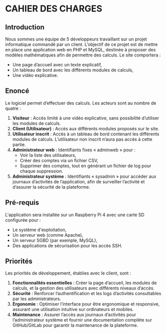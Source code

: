 # CAHIER DES CHARGES

## Introduction
Nous sommes une équipe de 5 développeurs travaillant sur un projet informatique commandé par un client. L’objectif de ce projet est de mettre en place une application web en PHP et MySQL, destinée à proposer des modèles mathématiques afin de permettre des calculs. Le site comportera :
- Une page d’accueil avec un texte explicatif,
- Un tableau de bord avec les différents modules de calculs,
- Une vidéo explicative.

## Enoncé
Le logiciel permet d’effectuer des calculs. Les acteurs sont au nombre de quatre :

1. **Visiteur** : Accès limité à une vidéo explicative, sans possibilité d’utiliser les modules de calculs.
2. **Client (Utilisateur)** : Accès aux différents modules proposés sur le site.
3. **Utilisateur inscrit** : Accès à un tableau de bord contenant les différents modules de calculs. L’utilisateur non inscrit n’aura pas accès à cette partie.
4. **Administrateur web** : Identifiants fixes « adminweb » pour :
   - Voir la liste des utilisateurs,
   - Créer des comptes via un fichier CSV,
   - Supprimer des comptes, tout en générant un fichier de log pour chaque suppression.
5. **Administrateur système** : Identifiants « sysadmin » pour accéder aux journaux d’activités de l’application, afin de surveiller l’activité et d’assurer la sécurité de la plateforme.

## Pré-requis
L'application sera installée sur un Raspberry Pi 4 avec une carte SD configurée pour :
- Le système d'exploitation,
- Un serveur web (comme Apache),
- Un serveur SGBD (par exemple, MySQL),
- Des applications de sécurisation pour les accès SSH.

## Priorités
Les priorités de développement, établies avec le client, sont :

1. **Fonctionnalités essentielles** : Créer la page d’accueil, les modules de calculs, et la gestion des utilisateurs avec différents niveaux d’accès.
2. **Sécurité** : Renforcer l’authentification et les logs d’activités consultables par les administrateurs.
3. **Ergonomie** : Optimiser l’interface pour être ergonomique et responsive, assurant une utilisation intuitive sur ordinateurs et mobiles.
4. **Maintenance** : Assurer l’accès aux journaux d’activités pour l’administrateur système et fournir une documentation complète sur GitHub/GitLab pour garantir la maintenance de la plateforme.
